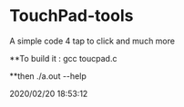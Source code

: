 # TouchPad-tools
A simple code 4 tap to click and much more 

**To build it : gcc toucpad.c

**then ./a.out --help

2020/02/20 18:53:12
